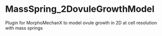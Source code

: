 # MassSpring_2DovuleGrowthModel
Plugin for MorphoMechanX to model ovule growth in 2D at cell resolution with mass springs
